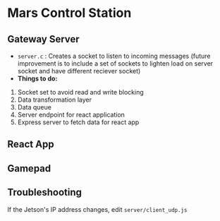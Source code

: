 # Mars Control Station

## Gateway Server

- `server.c` : Creates a socket to listen to incoming messages (future improvement is to include a set of sockets to lighten load on server socket and have different reciever socket)
- **Things to do:**

1. Socket set to avoid read and write blocking
2. Data transformation layer
3. Data queue
4. Server endpoint for react application
5. Express server to fetch data for react app

## React App

## Gamepad

## Troubleshooting
If the Jetson's IP address changes, edit `server/client_udp.js`
